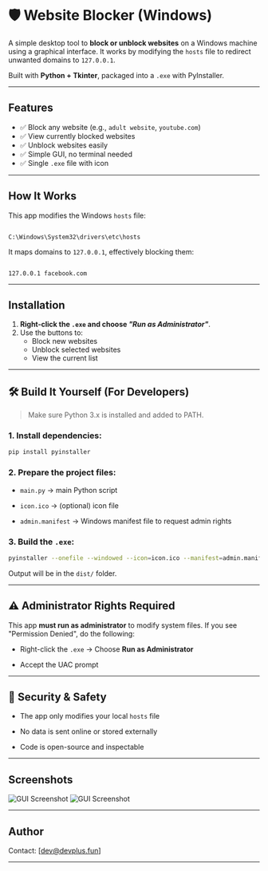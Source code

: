 # 🛡️ Website Blocker (Windows)

A simple desktop tool to **block or unblock websites** on a Windows machine using a graphical interface. It works by modifying the `hosts` file to redirect unwanted domains to `127.0.0.1`.

Built with **Python + Tkinter**, packaged into a `.exe` with PyInstaller.

---

##  Features

- ✅ Block any website (e.g., `adult website`, `youtube.com`)
- ✅ View currently blocked websites
- ✅ Unblock websites easily
- ✅ Simple GUI, no terminal needed
- ✅ Single `.exe` file with icon

---

##  How It Works

This app modifies the Windows `hosts` file:


```

C:\Windows\System32\drivers\etc\hosts

```

It maps domains to `127.0.0.1`, effectively blocking them:


```

127.0.0.1 facebook.com

```

---

##  Installation

1. **Right-click the `.exe` and choose _"Run as Administrator"_**.
2. Use the buttons to:
   - Block new websites
   - Unblock selected websites
   - View the current list

---

## 🛠 Build It Yourself (For Developers)

> Make sure Python 3.x is installed and added to PATH.

### 1. Install dependencies:

```bash
pip install pyinstaller

```

### 2. Prepare the project files:

-   `main.py` → main Python script
    
-   `icon.ico` → (optional) icon file
    
-   `admin.manifest` → Windows manifest file to request admin rights
    

### 3. Build the `.exe`:

```bash
pyinstaller --onefile --windowed --icon=icon.ico --manifest=admin.manifest main.py

```

Output will be in the `dist/` folder.

----------

## ⚠️ Administrator Rights Required

This app **must run as administrator** to modify system files. If you see "Permission Denied", do the following:

-   Right-click the `.exe` → Choose **Run as Administrator**
    
-   Accept the UAC prompt
    

----------

## 🔐 Security & Safety

-   The app only modifies your local `hosts` file
    
-   No data is sent online or stored externally
    
-   Code is open-source and inspectable
    

----------

##  Screenshots

![GUI Screenshot](https://res.cloudinary.com/dqovjmmlx/image/upload/v1750831241/Screenshot_2025-06-25_115945_seqjts.png)
![GUI Screenshot](https://res.cloudinary.com/dqovjmmlx/image/upload/v1750831240/Screenshot_2025-06-25_120019_y2kuhj.png)

----------


##  Author
Contact: [[dev@devplus.fun](mailto:dev@devplus.fun)]  

----------